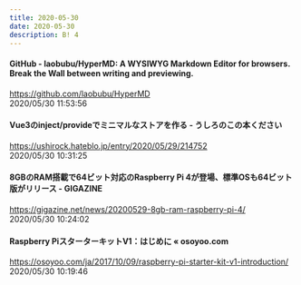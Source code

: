 ```yaml
---
title: 2020-05-30
date: 2020-05-30
description: B! 4
---
```


#### GitHub - laobubu/HyperMD: A WYSIWYG Markdown Editor for browsers. Break the Wall between writing and previewing.
https://github.com/laobubu/HyperMD<br>
2020/05/30 11:53:56<br>


#### Vue3のinject/provideでミニマルなストアを作る - うしろのこの本ください
https://ushirock.hateblo.jp/entry/2020/05/29/214752<br>
2020/05/30 10:31:25<br>


#### 8GBのRAM搭載で64ビット対応のRaspberry Pi 4が登場、標準OSも64ビット版がリリース - GIGAZINE
https://gigazine.net/news/20200529-8gb-ram-raspberry-pi-4/<br>
2020/05/30 10:24:02<br>


#### Raspberry PiスターターキットV1：はじめに « osoyoo.com
https://osoyoo.com/ja/2017/10/09/raspberry-pi-starter-kit-v1-introduction/<br>
2020/05/30 10:19:46<br>


